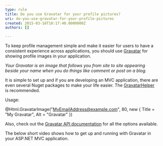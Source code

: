 ```yaml
---
type: rule
title: Do you use Gravatar for your profile pictures?
uri: do-you-use-gravatar-for-your-profile-pictures
created: 2015-03-16T10:17:40.0000000Z
authors: []

---
```


To keep profile management simple and make it easier for users to have a consistent experience across applications, you should use [Gravatar](https&#58;//en.gravatar.com/) for showing profile images in your application.

*Your Gravatar is an image that follows you from site to site appearing beside your name when you do things like comment or post on a blog.*

It is simple to set up and if you are developing an MVC application, there are even several Nuget packages to make your life easier. The [GravatarHelper](https&#58;//www.nuget.org/packages/GravatarHelper/) is recommended.

Usage:

@Html.GravatarImage("MyEmailAddress@example.com", 80, new { Title = "My Gravatar", Alt = "Gravatar" })

Also, check out the [Gravatar API documentation](https&#58;//en.gravatar.com/site/implement/images/) for all the options available.

The below short video shows how to get up and running with Gravatar in your ASP.NET MVC application.
